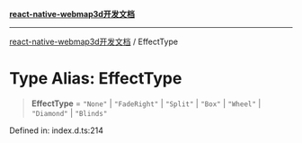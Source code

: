 [**react-native-webmap3d开发文档**](../README.md)

***

[react-native-webmap3d开发文档](../globals.md) / EffectType

# Type Alias: EffectType

> **EffectType** = `"None"` \| `"FadeRight"` \| `"Split"` \| `"Box"` \| `"Wheel"` \| `"Diamond"` \| `"Blinds"`

Defined in: index.d.ts:214
